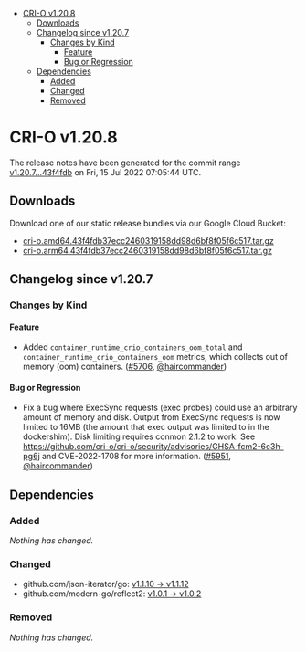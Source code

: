 - [CRI-O v1.20.8](#cri-o-v1208)
  - [Downloads](#downloads)
  - [Changelog since v1.20.7](#changelog-since-v1207)
    - [Changes by Kind](#changes-by-kind)
      - [Feature](#feature)
      - [Bug or Regression](#bug-or-regression)
  - [Dependencies](#dependencies)
    - [Added](#added)
    - [Changed](#changed)
    - [Removed](#removed)

# CRI-O v1.20.8

The release notes have been generated for the commit range
[v1.20.7...43f4fdb](https://github.com/cri-o/cri-o/compare/v1.20.7...43f4fdb37ecc2460319158dd98d6bf8f05f6c517) on Fri, 15 Jul 2022 07:05:44 UTC.

## Downloads

Download one of our static release bundles via our Google Cloud Bucket:

- [cri-o.amd64.43f4fdb37ecc2460319158dd98d6bf8f05f6c517.tar.gz](https://storage.googleapis.com/k8s-conform-cri-o/artifacts/cri-o.amd64.43f4fdb37ecc2460319158dd98d6bf8f05f6c517.tar.gz)
- [cri-o.arm64.43f4fdb37ecc2460319158dd98d6bf8f05f6c517.tar.gz](https://storage.googleapis.com/k8s-conform-cri-o/artifacts/cri-o.arm64.43f4fdb37ecc2460319158dd98d6bf8f05f6c517.tar.gz)

## Changelog since v1.20.7

### Changes by Kind

#### Feature
 - Added `container_runtime_crio_containers_oom_total` and  `container_runtime_crio_containers_oom` metrics,
  which collects out of memory (oom) containers. ([#5706](https://github.com/cri-o/cri-o/pull/5706), [@haircommander](https://github.com/haircommander))

#### Bug or Regression
 - Fix a bug where ExecSync requests (exec probes) could use an arbitrary amount of memory and disk. Output from ExecSync requests is now limited to 16MB (the amount that exec output was limited to in the dockershim). Disk limiting requires conmon 2.1.2 to work. See https://github.com/cri-o/cri-o/security/advisories/GHSA-fcm2-6c3h-pg6j and CVE-2022-1708 for more information. ([#5951](https://github.com/cri-o/cri-o/pull/5951), [@haircommander](https://github.com/haircommander))

## Dependencies

### Added
_Nothing has changed._

### Changed
- github.com/json-iterator/go: [v1.1.10 → v1.1.12](https://github.com/json-iterator/go/compare/v1.1.10...v1.1.12)
- github.com/modern-go/reflect2: [v1.0.1 → v1.0.2](https://github.com/modern-go/reflect2/compare/v1.0.1...v1.0.2)

### Removed
_Nothing has changed._
